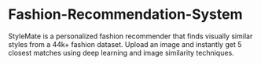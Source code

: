 # Fashion-Recommendation-System
StyleMate is a personalized fashion recommender that finds visually similar styles from a 44k+ fashion dataset. Upload an image and instantly get 5 closest matches using deep learning and image similarity techniques.
